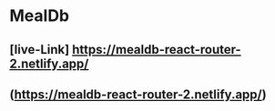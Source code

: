 # MealDb

## [live-Link] https://mealdb-react-router-2.netlify.app/

## (https://mealdb-react-router-2.netlify.app/)